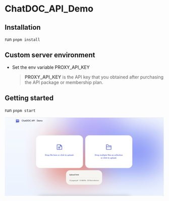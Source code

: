 # ChatDOC_API_Demo

## Installation

run `pnpm install`

## Custom server environment

- Set the env variable PROXY_API_KEY 

  > **PROXY_API_KEY**  is the API key that you obtained after purchasing the API package or membership plan.


## Getting started

run `pnpm start`

![The started](./started.png)

